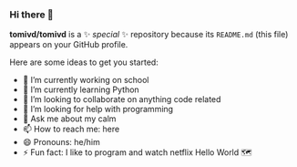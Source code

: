 ### Hi there 👋

**tomivd/tomivd** is a ✨ _special_ ✨ repository because its `README.md` (this file) appears on your GitHub profile.

Here are some ideas to get you started:
 - 🔭 I’m currently working on school
 - 🌱 I’m currently learning Python 
 - 👯 I’m looking to collaborate on anything code related 
 - 🤔 I’m looking for help with programming 
 - 💬 Ask me about my calm 
 - 📫 How to reach me: here
 - 😄 Pronouns: he/him
 - ⚡ Fun fact: I like to program and watch netflix
Hello World
🗺️ 
